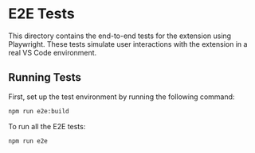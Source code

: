 # E2E Tests

This directory contains the end-to-end tests for the extension using Playwright. These tests simulate user interactions with the extension in a real VS Code environment.

## Running Tests

First, set up the test environment by running the following command:

```bash
npm run e2e:build
```

To run all the E2E tests:

```bash
npm run e2e
```

